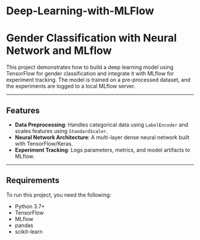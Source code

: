 # Deep-Learning-with-MLFlow

# Gender Classification with Neural Network and MLflow

This project demonstrates how to build a deep learning model using TensorFlow for gender classification and integrate it with MLflow for experiment tracking. The model is trained on a pre-processed dataset, and the experiments are logged to a local MLflow server.

---

## Features
- **Data Preprocessing**: Handles categorical data using `LabelEncoder` and scales features using `StandardScaler`.
- **Neural Network Architecture**: A multi-layer dense neural network built with TensorFlow/Keras.
- **Experiment Tracking**: Logs parameters, metrics, and model artifacts to MLflow.


---

## Requirements
To run this project, you need the following:
- Python 3.7+
- TensorFlow
- MLflow
- pandas
- scikit-learn


